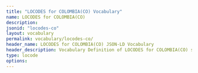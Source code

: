 ```yaml
---
title: "LOCODES for COLOMBIA(CO) Vocabulary"
name: LOCODES for COLOMBIA(CO) 
description: 
jsonid: "locodes-co"
layout: vocabulary
permalink: vocabulary/locodes-co/
header_name: LOCODES for COLOMBIA(CO) JSON-LD Vocabulary
header_description: Vocabulary Definition of LOCODES for COLOMBIA(CO) semantics in HTML format. JSON-LD format is available at [locodes-co.jsonld](https://edi3.org/vocabulary/locodes-co.jsonld)
type: locode
options:
---
```

